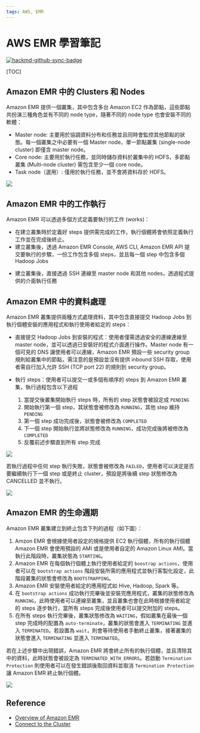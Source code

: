 ```yaml
---
tags: AWS, EMR
---
```

# AWS EMR 學習筆記

[![hackmd-github-sync-badge](https://hackmd.io/jv2qIGcMTE-PnaglYFfL0g/badge)](https://hackmd.io/jv2qIGcMTE-PnaglYFfL0g)



[TOC]

## Amazon EMR 中的 Clusters 和 Nodes
Amazon EMR 提供一個叢集，其中包含多台 Amazon EC2 作為節點，這些節點共扮演三種角色並有不同的 node type，隨著不同的 node type 也會安裝不同的軟體：

- Master node: 主要用於協調資料分布和任務並且同時會監控其他節點的狀態。每一個叢集之中必要有一個 Master node，單一節點叢集 (single-node cluster) 即僅含 master node。
- Core node: 主要用於執行任務，並同時儲存資料於叢集中的 HDFS，多節點叢集 (Multi-node cluster) 需包含至少一個 core node。
- Task node（選用）: 僅用於執行任務，並不會將資料存於 HDFS。

![](https://i.imgur.com/thiqX0X.png)

## Amazon EMR 中的工作執行
Amazon EMR 可以透過多個方式定義要執行的工作 (works)：
 - 在建立叢集時於定義好 steps 提供需完成的工作，執行個體將會依照定義執行工作並在完成後終止。
 - 建立叢集後，透過 Amazon EMR Console, AWS CLI, Amazon EMR API 提交要執行的步驟，一份工作包含多個 steps，並且每一個 step 中包含多個 Hadoop Jobs
<!-- TO READ https://docs.aws.amazon.com/emr/latest/ManagementGuide/AddingStepstoaJobFlow.html -->
 - 建立叢集後，直接透過 SSH 連線至 master node 和其他 nodes，透過程式提供的介面執行任務


## Amazon EMR 中的資料處理
Amazon EMR 叢集提供兩種方式處理資料，其中包含直接提交 Hadoop Jobs 到執行個體安裝的應用程式和執行使用者給定的 steps：

- 直接提交 Hadoop Jobs 到安裝的程式：使用者僅需透過安全的連線連線至 master node，並可以透過已安裝好的程式介面進行操作。Master node 有一個可見的 DNS 讓使用者可以連線，Amazon EMR 預設一些 security group 規則給叢集中的節點，需注意的是預設並沒有提供 inbound SSH 存取，使用者需自行加入允許 SSH (TCP port 22) 的規則到 security group。

- 執行 steps：使用者可以提交一或多個有順序的 steps 到 Amazon EMR 叢集，執行過程包含以下過程

    1. 當提交後叢集開始執行 steps 時，所有的 step 狀態會被設定成 `PENDING`
    2. 開始執行第一個 step，其狀態會被修改為 `RUNNING`，其他 step 維持 `PENDING`
    3. 第一個 step 成功完成後，狀態會被修改為 `COMPLETED`
    4. 下一個 step 開始執行並將狀態修改為 `RUNNING`，成功完成後將被修改為 `COMPLETED`
    5. 反覆前述步驟直到所有 step 完成

![](https://i.imgur.com/GU83MxD.png)

若執行過程中任何 step 執行失敗，狀態會被修改為 `FAILED`，使用者可以決定是否要繼續執行下一個 step 或是終止 cluster，預設是將後續 step 狀態修改為 CANCELLED 並不執行。

![](https://i.imgur.com/WKorafX.png)

## Amazon EMR 的生命週期

Amazon EMR 叢集建立到終止包含下列的過程（如下圖）：
1. Amzon EMR 會根據使用者設定的規格提供 EC2 執行個體，所有的執行個體 Amazon EMR 會使用預設的 AMI 或是使用者自定的 Amazon Linux AMI。當執行此階段時，叢集狀態為 `STARTING`。
2. Amazon EMR 在每個執行個體上執行使用者給定的 `boostrap actions`，使用者可以在 `bootstrap actions` 階段安裝所需的應用程式並執行客製化設定，此階段叢集的狀態會修改為 `BOOTSTRAPPING`。
3. Amazon EMR 安裝使用者給定的應用程式如 Hive, Hadoop, Spark 等。
4. 在 `bootstrap actions` 成功執行完畢後並安裝完應用程式，叢集的狀態修改為 `RUNNING`，此時使用者可以連線至叢集，並且叢集也會在此時根據使用者給定的 steps 逐步執行，當所有 steps 完成後使用者可以提交附加的 steps。
5. 在所有 steps 執行完畢後，叢集狀態修改為 `WAITING`，假如叢集在最後一個 step 完成時的配置為 `auto-terminate`，叢集的狀態會進入 `TERMINATING` 並進入 `TERMINATED`。若設置為 `wait`，則會等待使用者手動終止叢集，接著叢集的狀態會進入 `TERMINATING` 並進入 `TERMINATED`。

若在上述步驟中出現錯誤，Amazon EMR 將會終止所有的執行個體，並且清除其中的資料，此時狀態會被設定為 `TERMINATED_WITH_ERRORS`。若啟動 `Termination Protection` 則使用者可以在發生錯誤後取回資料並取消 `Termination Protection` 讓 Amazon EMR 終止執行個體。

![](https://i.imgur.com/JbYS90c.png)


## Reference
- [Overview of Amazon EMR](https://docs.aws.amazon.com/emr/latest/ManagementGuide/emr-overview.html)
- [Connect to the Cluster](https://docs.aws.amazon.com/emr/latest/ManagementGuide/emr-connect-master-node.html)